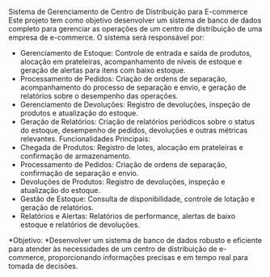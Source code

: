 Sistema de Gerenciamento de Centro de Distribuição para E-commerce
Este projeto tem como objetivo desenvolver um sistema de banco de dados completo para gerenciar as operações de um centro de distribuição de uma empresa de e-commerce. O sistema será responsável por:
 * Gerenciamento de Estoque: Controle de entrada e saída de produtos, alocação em prateleiras, acompanhamento de níveis de estoque e geração de alertas para itens com baixo estoque.
 * Processamento de Pedidos: Criação de ordens de separação, acompanhamento do processo de separação e envio, e geração de relatórios sobre o desempenho das operações.
 * Gerenciamento de Devoluções: Registro de devoluções, inspeção de produtos e atualização do estoque.
 * Geração de Relatórios: Criação de relatórios periódicos sobre o status do estoque, desempenho de pedidos, devoluções e outras métricas relevantes.
Funcionalidades Principais:
 * Chegada de Produtos: Registro de lotes, alocação em prateleiras e confirmação de armazenamento.
 * Processamento de Pedidos: Criação de ordens de separação, confirmação de separação e envio.
 * Devoluções de Produtos: Registro de devoluções, inspeção e atualização do estoque.
 * Gestão de Estoque: Consulta de disponibilidade, controle de lotação e geração de relatórios.
 * Relatórios e Alertas: Relatórios de performance, alertas de baixo estoque e relatórios de devoluções.


*Objetivo:
*Desenvolver um sistema de banco de dados robusto e eficiente para atender às necessidades de um centro de distribuição de e-commerce, proporcionando informações precisas e em tempo real para tomada de decisões.
